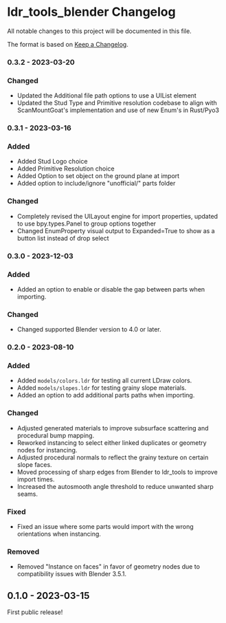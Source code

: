 # ldr_tools_blender Changelog
All notable changes to this project will be documented in this file.

The format is based on [Keep a Changelog](https://keepachangelog.com/en/1.0.0/).

### 0.3.2 - 2023-03-20
### Changed
* Updated the Additional file path options to use a UIList element
* Updated the Stud Type and Primitive resolution codebase to align with ScanMountGoat's implementation and use of new Enum's in Rust/Pyo3

### 0.3.1 - 2023-03-16
### Added
* Added Stud Logo choice
* Added Primitive Resolution choice
* Added Option to set object on the ground plane at import
* Added option to include/ignore "unofficial/" parts folder

### Changed
* Completely revised the UILayout engine for import properties, updated to use bpy.types.Panel to group options together
* Changed EnumProperty visual output to Expanded=True to show as a button list instead of drop select

### 0.3.0 - 2023-12-03
### Added
* Added an option to enable or disable the gap between parts when importing.

### Changed
* Changed supported Blender version to 4.0 or later.

### 0.2.0 - 2023-08-10
### Added
* Added `models/colors.ldr` for testing all current LDraw colors.
* Added `models/slopes.ldr` for testing grainy slope materials.
* Added an option to add additional parts paths when importing.

### Changed
* Adjusted generated materials to improve subsurface scattering and procedural bump mapping.
* Reworked instancing to select either linked duplicates or geometry nodes for instancing.
* Adjusted procedural normals to reflect the grainy texture on certain slope faces.
* Moved processing of sharp edges from Blender to ldr_tools to improve import times.
* Increased the autosmooth angle threshold to reduce unwanted sharp seams.

### Fixed
* Fixed an issue where some parts would import with the wrong orientations when instancing.

### Removed
* Removed "Instance on faces" in favor of geometry nodes due to compatibility issues with Blender 3.5.1.

## 0.1.0 - 2023-03-15
First public release!